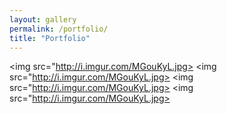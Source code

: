```yaml
---
layout: gallery
permalink: /portfolio/
title: "Portfolio"
---
```


<img src="http://i.imgur.com/MGouKyL.jpg>
<img src="http://i.imgur.com/MGouKyL.jpg>
<img src="http://i.imgur.com/MGouKyL.jpg>
<img src="http://i.imgur.com/MGouKyL.jpg>
